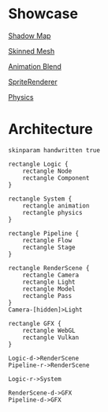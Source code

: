 # Showcase

[Shadow Map](https://qingwabote.github.io/zero/projects/test/script/platforms/web/app.html)

[Skinned Mesh](https://qingwabote.github.io/zero/projects/skin/script/platforms/web/app.html)

[Animation Blend](https://qingwabote.github.io/zero/projects/animation/script/platforms/web/app.html)

[SpriteRenderer](https://qingwabote.github.io/zero/projects/ui/script/platforms/web/app.html)

[Physics](https://qingwabote.github.io/zero/projects/vehicle/script/platforms/web/app.html)

# Architecture

```plantuml
skinparam handwritten true

rectangle Logic {
    rectangle Node
    rectangle Component
}

rectangle System {
    rectangle animation
    rectangle physics
}

rectangle Pipeline {
    rectangle Flow
    rectangle Stage
}

rectangle RenderScene {
    rectangle Camera
    rectangle Light
    rectangle Model
    rectangle Pass
}
Camera-[hidden]>Light

rectangle GFX {
    rectangle WebGL
    rectangle Vulkan
}

Logic-d->RenderScene
Pipeline-r->RenderScene

Logic-r->System

RenderScene-d->GFX
Pipeline-d->GFX
```
